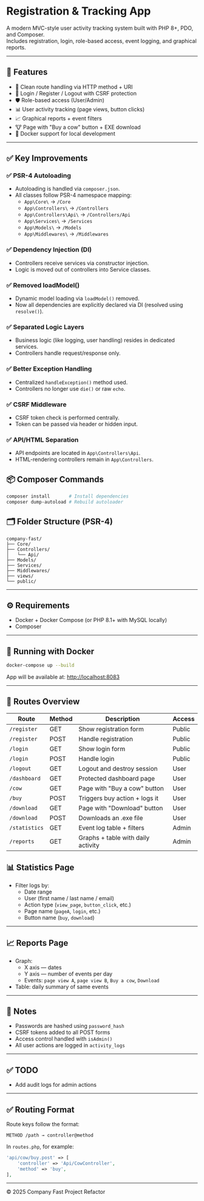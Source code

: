 # Registration & Tracking App

A modern MVC-style user activity tracking system built with PHP 8+, PDO, and Composer.  
Includes registration, login, role-based access, event logging, and graphical reports.

---

## 🚀 Features

- 🧭 Clean route handling via HTTP method + URI
- 👤 Login / Register / Logout with CSRF protection
- 🛡️ Role-based access (User/Admin)
- 📊 User activity tracking (page views, button clicks)
- 📈 Graphical reports + event filters
- 🐮 Page with "Buy a cow" button + EXE download
- 🐳 Docker support for local development

---

## ✅ Key Improvements

### ✅ PSR-4 Autoloading
- Autoloading is handled via `composer.json`.
- All classes follow PSR-4 namespace mapping:
  - `App\Core\` → `/Core`
  - `App\Controllers\` → `/Controllers`
  - `App\Controllers\Api\` → `/Controllers/Api`
  - `App\Services\` → `/Services`
  - `App\Models\` → `/Models`
  - `App\Middlewares\` → `/Middlewares`

### ✅ Dependency Injection (DI)
- Controllers receive services via constructor injection.
- Logic is moved out of controllers into Service classes.

### ✅ Removed loadModel()
- Dynamic model loading via `loadModel()` removed.
- Now all dependencies are explicitly declared via DI (resolved using `resolve()`).

### ✅ Separated Logic Layers
- Business logic (like logging, user handling) resides in dedicated services.
- Controllers handle request/response only.

### ✅ Better Exception Handling
- Centralized `handleException()` method used.
- Controllers no longer use `die()` or raw `echo`.

### ✅ CSRF Middleware
- CSRF token check is performed centrally.
- Token can be passed via header or hidden input.

### ✅ API/HTML Separation
- API endpoints are located in `App\Controllers\Api`.
- HTML-rendering controllers remain in `App\Controllers`.

## 📦 Composer Commands

```bash
composer install       # Install dependencies
composer dump-autoload # Rebuild autoloader
```

## 🗂 Folder Structure (PSR-4)
```
company-fast/
├── Core/
├── Controllers/
│   └── Api/
├── Models/
├── Services/
├── Middlewares/
├── views/
└── public/
```

---

## ⚙️ Requirements

- Docker + Docker Compose (or PHP 8.1+ with MySQL locally)
- Composer

---

## 🐳 Running with Docker

```bash
docker-compose up --build
```

App will be available at: [http://localhost:8083](http://localhost:8083)

---

## 🧪 Routes Overview

| Route         | Method | Description                          | Access  |
|---------------|--------|--------------------------------------|---------|
| `/register`   | GET    | Show registration form               | Public  |
| `/register`   | POST   | Handle registration                  | Public  |
| `/login`      | GET    | Show login form                      | Public  |
| `/login`      | POST   | Handle login                         | Public  |
| `/logout`     | GET    | Logout and destroy session           | User    |
| `/dashboard`  | GET    | Protected dashboard page             | User    |
| `/cow`        | GET    | Page with "Buy a cow" button         | User    |
| `/buy`        | POST   | Triggers buy action + logs it        | User    |
| `/download`   | GET    | Page with "Download" button          | User    |
| `/download`   | POST   | Downloads an .exe file               | User    |
| `/statistics` | GET    | Event log table + filters            | Admin   |
| `/reports`    | GET    | Graphs + table with daily activity   | Admin   |

## 📊 Statistics Page

- Filter logs by:
  - Date range
  - User (first name / last name / email)
  - Action type (`view_page`, `button_click`, etc.)
  - Page name (`pageA`, `login`, etc.)
  - Button name (`buy`, `download`)

---

## 📈 Reports Page

- Graph:
  - X axis — dates
  - Y axis — number of events per day
  - Events: `page view A`, `page view B`, `Buy a cow`, `Download`
- Table: daily summary of same events

---

## 🧼 Notes

- Passwords are hashed using `password_hash`
- CSRF tokens added to all POST forms
- Access control handled with `isAdmin()`
- All user actions are logged in `activity_logs`

---

## ✅ TODO
- Add audit logs for admin actions

---

## ✅ Routing Format

Route keys follow the format:
```
METHOD /path → controller@method
```

In `routes.php`, for example:
```php
'api/cow/buy.post' => [
    'controller' => 'Api/CowController',
    'method' => 'buy',
],
```


---

© 2025 Company Fast Project Refactor
